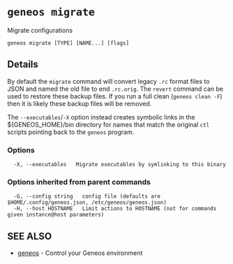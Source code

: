 # `geneos migrate`

Migrate configurations

```text
geneos migrate [TYPE] [NAME...] [flags]
```

## Details

By default the `migrate` command will convert legacy `.rc` format
files to JSON and named the old file to end `.rc.orig`. The `revert`
command can be used to restore these backup files. If you run a full
clean (`geneos clean -F`) then it is likely these backup files will
be removed.

The `--executables`/`-X` option instead creates symbolic links in the
${GENEOS_HOME}/bin directory for names that match the original `ctl`
scripts pointing back to the `geneos` program.

### Options

```text
  -X, --executables   Migrate executables by symlinking to this binary
```

### Options inherited from parent commands

```text
  -G, --config string   config file (defaults are $HOME/.config/geneos.json, /etc/geneos/geneos.json)
  -H, --host HOSTNAME   Limit actions to HOSTNAME (not for commands given instance@host parameters)
```

## SEE ALSO

* [geneos](geneos.md)	 - Control your Geneos environment

